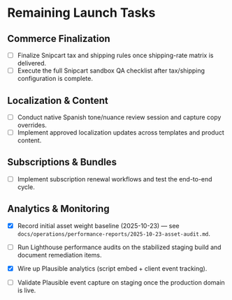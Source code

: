 # Remaining Launch Tasks

## Commerce Finalization
- [ ] Finalize Snipcart tax and shipping rules once shipping-rate matrix is delivered.
- [ ] Execute the full Snipcart sandbox QA checklist after tax/shipping configuration is complete.

## Localization & Content
- [ ] Conduct native Spanish tone/nuance review session and capture copy overrides.
- [ ] Implement approved localization updates across templates and product content.

## Subscriptions & Bundles
- [ ] Implement subscription renewal workflows and test the end-to-end cycle.

## Analytics & Monitoring
- [x] Record initial asset weight baseline (2025-10-23) — see `docs/operations/performance-reports/2025-10-23-asset-audit.md`.
- [ ] Run Lighthouse performance audits on the stabilized staging build and document remediation items.
- [x] Wire up Plausible analytics (script embed + client event tracking).
- [ ] Validate Plausible event capture on staging once the production domain is live.

